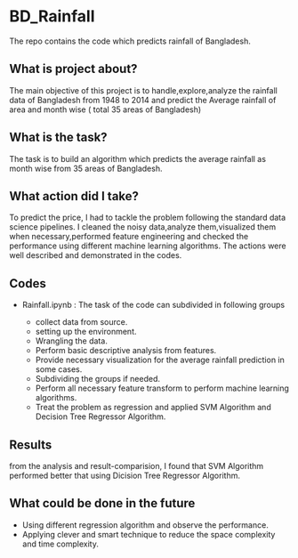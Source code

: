 # BD_Rainfall

  The repo contains the code which predicts rainfall of Bangladesh.

## What is project about?

  The main objective of this project is to handle,explore,analyze the rainfall data of Bangladesh from 1948 to 2014 and predict the Average rainfall of  area and month wise (       total 35 areas of Bangladesh)

## What is the task?
  The task is to build an algorithm which predicts the average rainfall as month wise from 35 areas of Bangladesh.

## What action did I take?

  To predict the price, I had to tackle the problem following the standard data science pipelines. I cleaned the noisy data,analyze them,visualized them when necessary,performed   feature engineering and checked the performance using different machine learning algorithms. The actions were well described and demonstrated in the codes.

## Codes

* Rainfall.ipynb : The task of the code can subdivided in following groups

    - collect data from source.
    - setting up the environment.
    - Wrangling the data.
    - Perform basic descriptive analysis from features.
    - Provide necessary visualization for the average rainfall prediction in some cases.
    - Subdividing the groups if needed.
    - Perform all necessary feature transform to perform machine learning algorithms.
    - Treat the problem as regression and applied SVM Algorithm and Decision Tree Regressor Algorithm.
    
  
 ## Results 
 
  from the analysis and result-comparision, I found that SVM Algorithm performed better that using Dicision Tree Regressor Algorithm.
 
## What could be done in the future

  - Using different regression algorithm and observe the performance.
  - Applying clever and smart technique to reduce the space complexity and time complexity.
  
